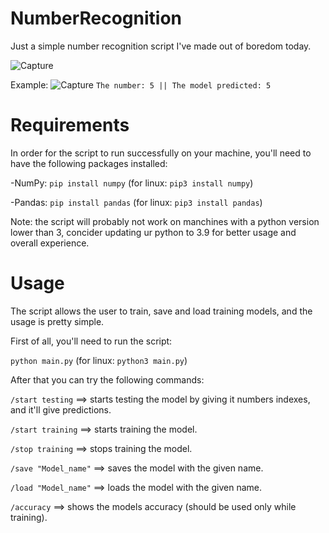 # NumberRecognition
Just a simple number recognition script I've made out of boredom today.



![Capture](https://user-images.githubusercontent.com/98488748/227741528-7d78cfe4-5a7e-4aa2-b575-e2b6cee5d17c.PNG)


Example:
![Capture](https://user-images.githubusercontent.com/98488748/227741559-1a8a7bd6-23e4-41ac-a4c3-8bee11332d65.PNG)
```The number: 5 || The model predicted: 5```

# Requirements
In order for the script to run successfully on your machine, you'll need to have the following packages installed:



-NumPy: `pip install numpy` (for linux: `pip3 install numpy`)

-Pandas: `pip install pandas` (for linux: `pip3 install pandas`)




Note: the script will probably not work on manchines with a python version lower than 3, concider updating ur python to 3.9 for better usage and overall experience.

# Usage
The script allows the user to train, save and load training models, and the usage is pretty simple.

First of all, you'll need to run the script:


`python main.py` (for linux: `python3 main.py`)



After that you can try the following commands:


`/start testing` ==> starts testing the model by giving it numbers indexes, and it'll give predictions.

`/start training` ==> starts training the model.

`/stop training` ==> stops training the model.

`/save "Model_name"` ==> saves the model with the given name.

`/load "Model_name"` ==> loads the model with the given name.

`/accuracy`  ==> shows the models accuracy (should be used only while training).

